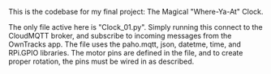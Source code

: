 This is the codebase for my final project: The Magical "Where-Ya-At" Clock.

The only file active here is "Clock_01.py". Simply running this connect to the CloudMQTT broker, and subscribe to incoming
messages from the OwnTracks app. The file uses the paho.mqtt, json, datetme, time, and RPi.GPIO libraries. The motor pins are
defined in the file, and to create proper rotation, the pins must be wired in as described.

